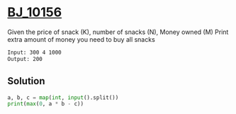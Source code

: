 # [BJ_10156](https://acmicpc.net/problem/10156)

Given the price of snack (K),  number of snacks (N), Money owned (M)
Print extra amount of money you need to buy all snacks

```txt
Input: 300 4 1000
Output: 200
```

## Solution

```py
a, b, c = map(int, input().split())
print(max(0, a * b - c))
```
